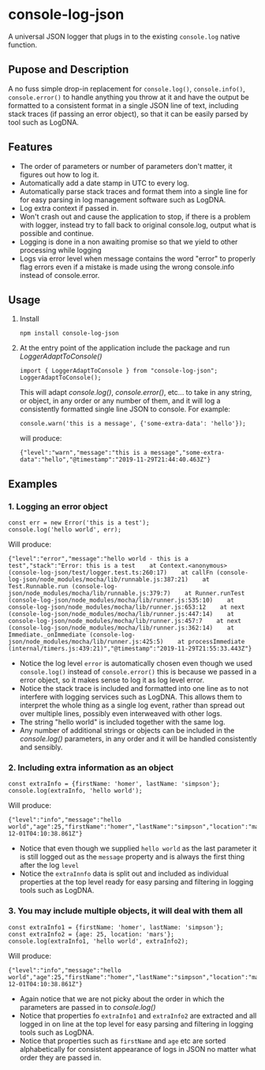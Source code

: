 # console-log-json

A universal JSON logger that plugs in to the existing `console.log` native function.

## Pupose and Description
A no fuss simple drop-in replacement for `console.log()`, `console.info()`, 
`console.error()` to handle anything you throw at it and have the 
output be formatted to a consistent format in a single JSON line of text, including stack traces (if passing an error object), 
so that it can be easily parsed by tool such as LogDNA.

## Features
- The order of parameters or number of parameters don't matter, it figures out how to log it.
- Automatically add a date stamp in UTC to every log.
- Automatically parse stack traces and format them into a single line for for easy parsing in log management software such as LogDNA.
- Log extra context if passed in.
- Won't crash out and cause the application to stop, if there is a problem with logger, instead try to fall back to original console.log, output what is possible and continue. 
- Logging is done in a non awaiting promise so that we yield to other processing while logging
- Logs via error level when message contains the word "error" to properly flag errors even if a mistake is made using the wrong console.info instead of console.error.

## Usage

1. Install
    ```
    npm install console-log-json
    ```
2. At the entry point of the application include the package and run *LoggerAdaptToConsole()*
    ```
    import { LoggerAdaptToConsole } from "console-log-json";
    LoggerAdaptToConsole();
    ```
    This will adapt *console.log()*, *console.error()*, etc... to take in any string, or object, in any order or any number of them, and it will log a consistently formatted single line JSON to console.
    For example:
    ```
    console.warn('this is a message', {'some-extra-data': 'hello'});
    ```
    will produce:
    ```
    {"level":"warn","message":"this is a message","some-extra-data":"hello","@timestamp":"2019-11-29T21:44:40.463Z"}
    ```

## Examples

### 1. Logging an error object
   ```
   const err = new Error('this is a test');
   console.log('hello world', err);
   ```
   Will produce:
   ```
   {"level":"error","message":"hello world - this is a test","stack":"Error: this is a test    at Context.<anonymous> (console-log-json/test/logger.test.ts:260:17)    at callFn (console-log-json/node_modules/mocha/lib/runnable.js:387:21)    at Test.Runnable.run (console-log-json/node_modules/mocha/lib/runnable.js:379:7)    at Runner.runTest (console-log-json/node_modules/mocha/lib/runner.js:535:10)    at console-log-json/node_modules/mocha/lib/runner.js:653:12    at next (console-log-json/node_modules/mocha/lib/runner.js:447:14)    at console-log-json/node_modules/mocha/lib/runner.js:457:7    at next (console-log-json/node_modules/mocha/lib/runner.js:362:14)    at Immediate._onImmediate (console-log-json/node_modules/mocha/lib/runner.js:425:5)    at processImmediate (internal/timers.js:439:21)","@timestamp":"2019-11-29T21:55:33.443Z"}
   ```
   - Notice the log level `error` is automatically chosen even though we used `console.log()` instead of `console.error()` this is because we passed in a error object, so it makes sense to log it as log level error.
   - Notice the stack trace is included and formatted into one line as to not interfere with logging services such as LogDNA.  This allows them to interpret the whole thing as a single log event, rather than spread out over multiple lines, possibly even interweaved with other logs.
   - The string "hello world" is included together with the same log.
   - Any number of additional strings or objects can be included in the *console.log()* parameters, in any order and it will be handled consistently and sensibly.

### 2. Including extra information as an object
   ```
   const extraInfo = {firstName: 'homer', lastName: 'simpson'};
   console.log(extraInfo, 'hello world');
   ```
   Will produce:
   ```
   {"level":"info","message":"hello world","age":25,"firstName":"homer","lastName":"simpson","location":"mars","@timestamp":"2019-12-01T04:10:38.861Z"}
   ```
   - Notice that even though we supplied `hello world` as the last parameter it is still logged out as the `message` property and is always the first thing after the log `level`
   - Notice the `extraInnfo` data is split out and included as individual properties at the top level ready for easy parsing and filtering in logging tools such as LogDNA.

### 3. You may include multiple objects, it will deal with them all
   ```
   const extraInfo1 = {firstName: 'homer', lastName: 'simpson'};
   const extraInfo2 = {age: 25, location: 'mars'};
   console.log(extraInfo1, 'hello world', extraInfo2);
   ```
   Will produce:
   ```
   {"level":"info","message":"hello world","age":25,"firstName":"homer","lastName":"simpson","location":"mars","@timestamp":"2019-12-01T04:10:38.861Z"}
   ```
   - Again notice that we are not picky about the order in which the parameters are passed in to *console.log()*
   - Notice that properties fo `extraInfo1` and `extraInfo2` are extracted and all logged in on line at the top level for easy parsing and filtering in logging tools such as LogDNA.
   - Notice that properties such as `firstName` and `age` etc are sorted alphabetically for consistent appearance of logs in JSON no matter what order they are passed in.